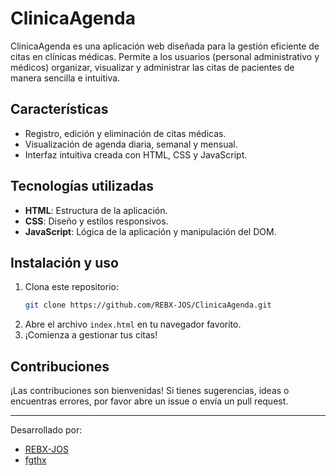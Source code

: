 # ClinicaAgenda

ClinicaAgenda es una aplicación web diseñada para la gestión eficiente de citas en clínicas médicas. Permite a los usuarios (personal administrativo y médicos) organizar, visualizar y administrar las citas de pacientes de manera sencilla e intuitiva.

## Características

- Registro, edición y eliminación de citas médicas.
- Visualización de agenda diaria, semanal y mensual.
- Interfaz intuitiva creada con HTML, CSS y JavaScript.

## Tecnologías utilizadas

- **HTML**: Estructura de la aplicación.
- **CSS**: Diseño y estilos responsivos.
- **JavaScript**: Lógica de la aplicación y manipulación del DOM.

## Instalación y uso

1. Clona este repositorio:
   ```bash
   git clone https://github.com/REBX-JOS/ClinicaAgenda.git
   ```
2. Abre el archivo `index.html` en tu navegador favorito.
3. ¡Comienza a gestionar tus citas!

## Contribuciones

¡Las contribuciones son bienvenidas! Si tienes sugerencias, ideas o encuentras errores, por favor abre un issue o envía un pull request.

---

Desarrollado por:
   - [REBX-JOS](https://github.com/REBX-JOS)
   - [fgthx](https://github.com/fgthx)
